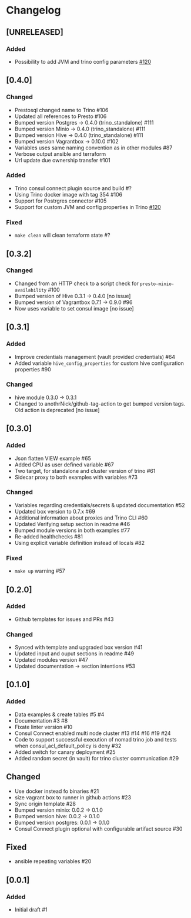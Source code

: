 # Changelog

## [UNRELEASED]

### Added
- Possibility to add JVM and trino config parameters [#120](https://github.com/Skatteetaten/terraform-nomad-trino/issues/120)

## [0.4.0]

### Changed
- Prestosql changed name to Trino #106
- Updated all references to Presto #106
- Bumped version Postgres -> 0.4.0 (trino_standalone) #111
- Bumped version Minio -> 0.4.0 (trino_standalone) #111
- Bumped version Hive -> 0.4.0 (trino_standalone) #111
- Bumped version Vagrantbox -> 0.10.0 #102
- Variables uses same naming convention as in other modules #87
- Verbose output ansible and terraform
- Url update due ownership transfer #101

### Added
- Trino consul connect plugin source and build #?
- Using Trino docker image with tag 354 #106
- Support for Postrgres connector #105
- Support for custom JVM and config properties in Trino [#120](https://github.com/Skatteetaten/terraform-nomad-trino/issues/120)

### Fixed
- `make clean` will clean terraform state #?

## [0.3.2]

### Changed
- Changed from an HTTP check to a script check for `presto-minio-availability` #100
- Bumped version of Hive 0.3.1 -> 0.4.0 [no issue]
- Bumped version of Vagrantbox 0.7.1 -> 0.9.0 #96
- Now uses variable to set consul image [no issue]

## [0.3.1]

### Added

- Improve credentials management (vault provided credentials) #64
- Added variable `hive_config_properties` for custom hive configuration properties #90

### Changed

- hive module 0.3.0 -> 0.3.1
- Changed to anothrNick/github-tag-action to get bumped version tags. Old action is deprecated [no issue]

## [0.3.0]

### Added
- Json flatten VIEW example #65
- Added CPU as user defined variable #67
- Two target, for standalone and cluster version of trino #61
- Sidecar proxy to both examples with variables #73

### Changed
- Variables regarding credentials/secrets & updated documentation #52
- Updated box version to 0.7.x #69
- Additional information about proxies and Trino CLI #60
- Updated Verifying setup section in readme #46
- Bumped module versions in both examples #77
- Re-added healthchecks #81
- Using explicit variable definition instead of locals #82

### Fixed
- `make up` warning #57

## [0.2.0]

### Added
- Github templates for issues and PRs #43

### Changed
- Synced with template and upgraded box version #41
- Updated input and ouput sections in readme #49
- Updated modules version #47
- Updated documentation -> section intentions #53

## [0.1.0]

### Added

- Data examples & create tables #5 #4
- Documentation #3 #8
- Fixate linter version #10
- Consul Connect enabled multi node cluster #13 #14 #16 #19 #24
- Code to support successful execution of nomad trino job and tests when consul_acl_default_policy is deny #32
- Added switch for canary deployment #25
- Added random secret (in vault) for trino cluster communication #29

## Changed

- Use docker instead fo binaries #21
- size vagrant box to runner in github actions #23
- Sync origin template #28
- Bumped version minio: 0.0.2 -> 0.1.0
- Bumped version hive: 0.0.2 -> 0.1.0
- Bumped version postgres: 0.0.1 -> 0.1.0
- Consul Connect plugin optional with configurable artifact source #30

## Fixed

- ansible repeating variables #20

## [0.0.1]

### Added

- Initial draft #1
